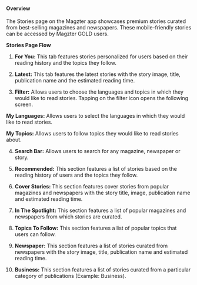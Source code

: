 #### **Overview**

The Stories page on the Magzter app showcases premium stories curated
from best-selling magazines and newspapers. These mobile-friendly
stories can be accessed by Magzter GOLD users.

**Stories Page Flow**

1.  **For You:** This tab features stories personalized for users based
    on their reading history and the topics they follow.

2.  **Latest:** This tab features the latest stories with the story
    image, title, publication name and the estimated reading time.

<!-- -->

3.  **Filter:** Allows users to choose the languages and topics in which
    they would like to read stories. Tapping on the filter icon opens
    the following screen.

**My Languages:** Allows users to select the languages in which they
would like to read stories.

**My Topics:** Allows users to follow topics they would like to read
stories about.

4.  **Search Bar:** Allows users to search for any magazine, newspaper
    or story.

5.  **Recommended:** This section features a list of stories based on
    the reading history of users and the topics they follow.

<!-- -->

6.  **Cover Stories:** This section features cover stories from popular
    magazines and newspapers with the story title, image, publication
    name and estimated reading time.

<!-- -->

7.  **In The Spotlight:** This section features a list of popular
    magazines and newspapers from which stories are curated.

8.  **Topics To Follow:** This section features a list of popular topics
    that users can follow.

9.  **Newspaper:** This section features a list of stories curated from
    newspapers with the story image, title, publication name and
    estimated reading time.

<!-- -->

10. **Business:** This section features a list of stories curated from a
    particular category of publications (Example: Business).
